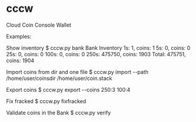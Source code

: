 # cccw
Cloud Coin Console Wallet

Examples:

Show inventory
$ cccw.py bank
Bank Inventory
        1s:          1, coins: 1
        5s:          0, coins: 0
       25s:          0, coins: 0
      100s:          0, coins: 0
      250s:     475750, coins: 1903
     Total:     475751, coins: 1904


Import coins from dir and one file
$ cccw.py import --path /home/user/coinsdir /home/user/coin.stack

Export coins
$ cccw.py export --coins 250:3 100:4

Fix fracked
$ cccw.py fixfracked

Validate coins in the Bank
$ cccw.py verify

